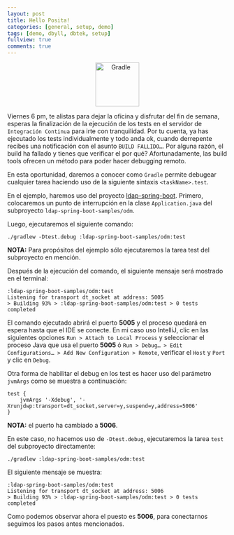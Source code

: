 ```yaml
---
layout: post
title: Hello Posita!
categories: [general, setup, demo]
tags: [demo, dbyll, dbtek, setup]
fullview: true
comments: true
---
```


<div class="imageblock" style="text-align: center">
<div class="content">
<img src="../../../images/gradle.png" alt="Gradle" width="100">
</div>
</div>
<div class="paragraph">
<p>Viernes 6 pm, te alistas para dejar la oficina y disfrutar del fin de semana, esperas la finalización de la ejecución de los tests en el servidor de <code>Integración Continua</code> para irte con tranquilidad. Por tu cuenta, ya has ejecutado los tests individualmente y todo anda ok, cuando derrepente recibes una notificación con el asunto <code>BUILD FALLIDO…&#8203;</code>. Por alguna razón, el build ha fallado y tienes que verificar el por qué? Afortunadamente, las build tools ofrecen un método para poder hacer debugging remoto.</p>
</div>
<div class="paragraph">
<p>En esta oportunidad, daremos a conocer como <code>Gradle</code> permite debugear cualquier tarea haciendo uso de la siguiente sintaxis <code>&lt;taskName&gt;.test</code>.</p>
</div>
<div class="paragraph">
<p>En el ejemplo, haremos uso del proyecto <a href="https://github.com/eddumelendez/ldap-spring-boot" target="_blank" rel="noopener">ldap-spring-boot</a>. Primero, colocaremos un punto de interrupción en la clase <code>Application.java</code> del subproyecto <code>ldap-spring-boot-samples/odm</code>.</p>
</div>
<div class="paragraph">
<p>Luego, ejecutaremos el siguiente comando:</p>
</div>
<div class="listingblock">
<div class="content">
<pre class="pygments highlight"><code data-lang="bash">./gradlew -Dtest.debug :ldap-spring-boot-samples/odm:test</code></pre>
</div>
</div>
<div class="paragraph">
<p><strong>NOTA:</strong> Para propósitos del ejemplo sólo ejecutaremos la tarea test del subproyecto en mención.</p>
</div>
<div class="paragraph">
<p>Después de la ejecución del comando, el siguiente mensaje será mostrado en el terminal:</p>
</div>
<div class="listingblock">
<div class="content">
<pre class="pygments highlight"><code>:ldap-spring-boot-samples/odm:test
Listening for transport dt_socket at address: 5005
&gt; Building 93% &gt; :ldap-spring-boot-samples/odm:test &gt; 0 tests completed</code></pre>
</div>
</div>
<div class="paragraph">
<p>El comando ejecutado abrirá el puerto <strong>5005</strong> y el proceso quedará en espera hasta que el IDE se conecte. En mi caso uso IntelliJ, clic en las siguientes opciones <code>Run &gt; Attach to Local Process</code> y seleccionar el proceso Java que usa el puerto <strong>5005</strong> ó <code>Run &gt; Debug…&#8203; &gt; Edit Configurations…&#8203; &gt; Add New Configuration &gt; Remote</code>, verificar el <code>Host</code> y <code>Port</code> y clic en <code>Debug</code>.</p>
</div>
<div class="paragraph">
<p>Otra forma de habilitar el debug en los test es hacer uso del parámetro <code>jvmArgs</code> como se muestra a continuación:</p>
</div>
<div class="listingblock">
<div class="content">
<pre class="pygments highlight"><code>test {
    jvmArgs '-Xdebug', '-Xrunjdwp:transport=dt_socket,server=y,suspend=y,address=5006'
}</code></pre>
</div>
</div>
<div class="paragraph">
<p><strong>NOTA:</strong> el puerto ha cambiado a <strong>5006</strong>.</p>
</div>
<div class="paragraph">
<p>En este caso, no hacemos uso de <code>-Dtest.debug</code>, ejecutaremos la tarea <code>test</code> del subproyecto directamente:</p>
</div>
<div class="listingblock">
<div class="content">
<pre class="pygments highlight"><code data-lang="bash">./gradlew :ldap-spring-boot-samples/odm:test</code></pre>
</div>
</div>
<div class="paragraph">
<p>El siguiente mensaje se muestra:</p>
</div>
<div class="listingblock">
<div class="content">
<pre class="pygments highlight"><code>:ldap-spring-boot-samples/odm:test
Listening for transport dt_socket at address: 5006
&gt; Building 93% &gt; :ldap-spring-boot-samples/odm:test &gt; 0 tests completed</code></pre>
</div>
</div>
<div class="paragraph">
<p>Como podemos observar ahora el puesto es <strong>5006</strong>, para conectarnos seguimos los pasos antes mencionados.</p>
</div>
